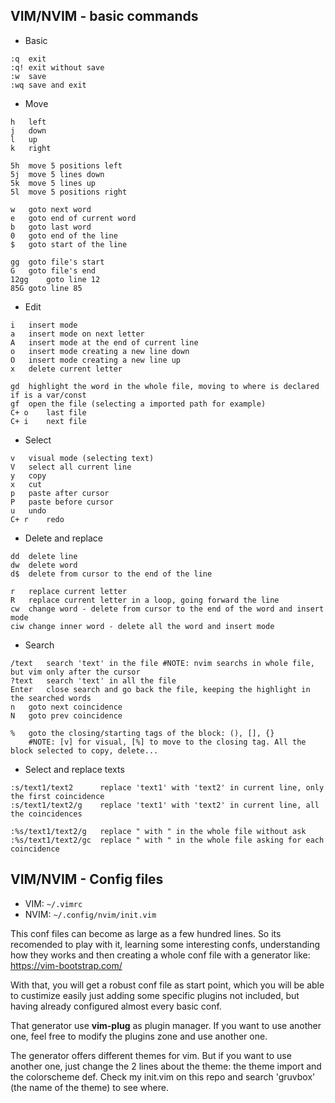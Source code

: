 ## VIM/NVIM - basic commands

* Basic

```
:q	exit
:q!	exit without save
:w	save
:wq	save and exit
```

* Move

```
h	left
j	down
l	up
k	right

5h	move 5 positions left
5j	move 5 lines down
5k	move 5 lines up
5l	move 5 positions right

w	goto next word
e	goto end of current word
b	goto last word
0	goto end of the line
$	goto start of the line

gg	goto file's start
G	goto file's end
12gg	goto line 12
85G	goto line 85
```

* Edit

```
i	insert mode
a	insert mode on next letter
A	insert mode at the end of current line
o	insert mode creating a new line down
O	insert mode creating a new line up
x	delete current letter

gd	highlight the word in the whole file, moving to where is declared if is a var/const
gf	open the file (selecting a imported path for example)
C+ o	last file
C+ i	next file
```

* Select

```
v	visual mode (selecting text)
V	select all current line
y	copy
x	cut
p	paste after cursor
P	paste before cursor
u	undo
C+ r	redo
```

* Delete and replace

```
dd	delete line
dw	delete word
d$	delete from cursor to the end of the line

r	replace current letter
R	replace current letter in a loop, going forward the line
cw	change word - delete from cursor to the end of the word and insert mode
ciw	change inner word - delete all the word and insert mode
```

* Search

```
/text	search 'text' in the file #NOTE: nvim searchs in whole file, but vim only after the cursor
?text	search 'text' in all the file
Enter	close search and go back the file, keeping the highlight in the searched words
n	goto next coincidence
N	goto prev coincidence

%	goto the closing/starting tags of the block: (), [], {}
	#NOTE: [v] for visual, [%] to move to the closing tag. All the block selected to copy, delete...
```

* Select and replace texts

```
:s/text1/text2		replace 'text1' with 'text2' in current line, only the first coincidence
:s/text1/text2/g	replace 'text1' with 'text2' in current line, all the coincidences

:%s/text1/text2/g	replace " with " in the whole file without ask
:%s/text1/text2/gc	replace " with " in the whole file asking for each coincidence
```



## VIM/NVIM - Config files

* VIM: `~/.vimrc`
* NVIM: `~/.config/nvim/init.vim`

This conf files can become as large as a few hundred lines. So its recomended to play with it, learning some interesting confs, understanding how they works and then creating a whole conf file with a generator like: https://vim-bootstrap.com/

With that, you will get a robust conf file as start point, which you will be able to custimize easily just adding some specific plugins not included, but having already configured almost every basic conf.

That generator use **vim-plug** as plugin manager. If you want to use another one, feel free to modify the plugins zone and use another one.

The generator offers different themes for vim. But if you want to use another one, just change the 2 lines about the theme: the theme import and the colorscheme def. Check my init.vim on this repo and search 'gruvbox' (the name of the theme) to see where. 





